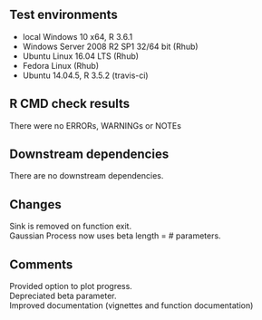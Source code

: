
## Test environments
* local Windows 10 x64, R 3.6.1
* Windows Server 2008 R2 SP1 32/64 bit (Rhub)
* Ubuntu Linux 16.04 LTS (Rhub)
* Fedora Linux (Rhub)
* Ubuntu 14.04.5, R 3.5.2 (travis-ci)


## R CMD check results
There were no ERRORs, WARNINGs or NOTEs

## Downstream dependencies
There are no downstream dependencies.

## Changes
Sink is removed on function exit.  
Gaussian Process now uses beta length = # parameters.

## Comments
Provided option to plot progress.  
Depreciated beta parameter.  
Improved documentation (vignettes and function documentation)
